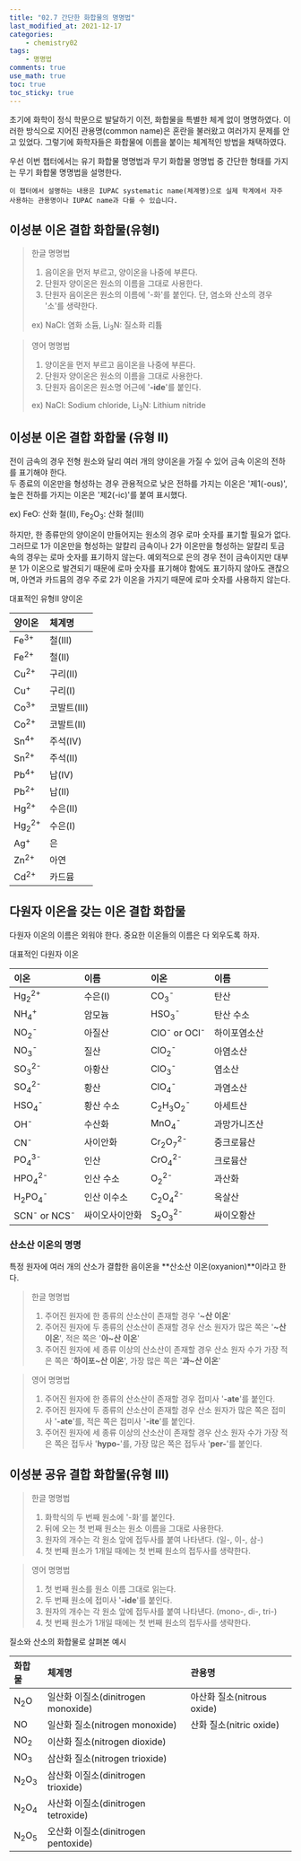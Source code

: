 ```yaml
---
title: "02.7 간단한 화합물의 명명법"
last_modified_at: 2021-12-17
categories:
    - chemistry02
tags:
    - 명명법
comments: true
use_math: true
toc: true
toc_sticky: true
---
```


초기에 화학이 정식 학문으로 발달하기 이전, 화합물을 특별한 체계 없이 명명하였다. 이러한 방식으로 지어진 관용명(common name)은 혼란을 불러왔고 여러가지 문제를 안고 있었다. 그렇기에 화학자들은 화합물에 이름을 붙이는 체계적인 방법을 채택하였다. 

우선 이번 챕터에서는 유기 화합물 명명법과 무기 화합물 명명법 중 간단한 형태를 가지는 무기 화합물 명명법을 설명한다.

```
이 챕터에서 설명하는 내용은 IUPAC systematic name(체계명)으로 실제 학계에서 자주 사용하는 관용명이나 IUPAC name과 다를 수 있습니다.
```

## 이성분 이온 결합 화합물(유형Ⅰ)

> 한글 명명법
>
> 1. 음이온을 먼저 부르고, 양이온을 나중에 부른다.
> 2. 단원자 양이온은 원소의 이름을 그대로 사용한다.
> 3. 단원자 음이온은 원소의 이름에 '-화'를 붙인다. 단, 염소와 산소의 경우 '소'를 생략한다.
>
> ex) NaCl: 염화 소듐, Li<sub>3</sub>N: 질소화 리튬

> 영어 명명법
>
> 1. 양이온을 먼저 부르고 음이온을 나중에 부른다.
> 2. 단원자 양이온은 원소의 이름을 그대로 사용한다.
> 3. 단원자 음이온은 원소명 어근에 '**-ide**'를 붙인다.
> 
> ex) NaCl: Sodium chloride, Li<sub>3</sub>N: Lithium nitride

## 이성분 이온 결합 화합물 (유형 Ⅱ)

전이 금속의 경우 전형 원소와 달리 여러 개의 양이온을 가질 수 있어 금속 이온의 전하를 표기해야 한다.\
두 종료의 이온만을 형성하는 경우 관용적으로 낮은 전하를 가지는 이온은 '제1(-ous)', 높은 전하를 가지는 이온은 '제2(-ic)'를 붙여 표시했다.

ex) FeO: 산화 철(Ⅱ), Fe<sub>2</sub>O<sub>3</sub>: 산화 철(Ⅲ)

하지만, 한 종류만의 양이온이 만들어지는 원소의 경우 로마 숫자를 표기할 필요가 없다. 그러므로 1가 이온만을 형성하는 알칼리 금속이나 2가 이온만을 형성하는 알칼리 토금속의 경우는 로마 숫자를 표기하지 않는다. 예외적으로 은의 경우 전이 금속이지만 대부분 1가 이온으로 발견되기 때문에 로마 숫자를 표기해야 함에도 표기하지 않아도 괜찮으며, 아연과 카드뮴의 경우 주로 2가 이온을 가지기 때문에 로마 숫자를 사용하지 않는다.

대표적인 유형Ⅱ 양이온

|양이온|체계명|
|:---|:---|
|Fe<sup>3+</sup>|철(Ⅲ)|
|Fe<sup>2+</sup>|철(Ⅱ)|
|Cu<sup>2+</sup>|구리(Ⅱ)|
|Cu<sup>+</sup>|구리(Ⅰ)|
|Co<sup>3+</sup>|코발트(Ⅲ)|
|Co<sup>2+</sup>|코발트(Ⅱ)|
|Sn<sup>4+</sup>|주석(Ⅳ)|
|Sn<sup>2+</sup>|주석(Ⅱ)|
|Pb<sup>4+</sup>|납(Ⅳ)|
|Pb<sup>2+</sup>|납(Ⅱ)|
|Hg<sup>2+</sup>|수은(Ⅱ)|
|Hg<sub>2</sub><sup>2+</sup>|수은(Ⅰ)|
|Ag<sup>+</sup>|은|
|Zn<sup>2+</sup>|아연|
|Cd<sup>2+</sup>|카드뮴|

## 다원자 이온을 갖는 이온 결합 화합물

다원자 이온의 이름은 외워야 한다. 중요한 이온들의 이름은 다 외우도록 하자.

대표적인 다원자 이온

|이온|이름|이온|이름|
|:---|:---|:---|:---|
|Hg<sub>2</sub><sup>2+</sup>|수은(Ⅰ)|CO<sub>3</sub><sup>-</sup>|탄산|
|NH<sub>4</sub><sup>+</sup>|암모늄|HSO<sub>3</sub><sup>-</sup>|탄산 수소|
|NO<sub>2</sub><sup>-</sup>|아질산|ClO<sup>-</sup> or OCl<sup>-</sup>|하이포염소산|
|NO<sub>3</sub><sup>-</sup>|질산|ClO<sub>2</sub><sup>-</sup>|아염소산|
|SO<sub>3</sub><sup>2-</sup>|아황산|ClO<sub>3</sub><sup>-</sup>|염소산|
|SO<sub>4</sub><sup>2-</sup>|황산|ClO<sub>4</sub><sup>-</sup>|과염소산|
|HSO<sub>4</sub><sup>-</sup>|황산 수소|C<sub>2</sub>H<sub>3</sub>O<sub>2</sub><sup>-</sup>|아세트산|
|OH<sup>-</sup>|수산화|MnO<sub>4</sub><sup>-</sup>|과망가니즈산|
|CN<sup>-</sup>|사이안화|Cr<sub>2</sub>O<sub>7</sub><sup>2-</sup>|중크로뮴산|
|PO<sub>4</sub><sup>3-</sup>|인산|CrO<sub>4</sub><sup>2-</sup>|크로뮴산|
|HPO<sub>4</sub><sup>2-</sup>|인산 수소|O<sub>2</sub><sup>2-</sup>|과산화|
|H<sub>2</sub>PO<sub>4</sub><sup>-</sup>|인산 이수소|C<sub>2</sub>O<sub>4</sub><sup>2-</sup>|옥살산|
|SCN<sup>-</sup> or NCS<sup>-</sup>|싸이오사이안화|S<sub>2</sub>O<sub>3</sub><sup>2-</sup>|싸이오황산|

### 산소산 이온의 명명

특정 원자에 여러 개의 산소가 결합한 음이온을 **산소산 이온(oxyanion)**이라고 한다.

> 한글 명명법
>
> 1. 주어진 원자에 한 종류의 산소산이 존재할 경우 '**~산 이온**'
> 2. 주어진 원자에 두 종류의 산소산이 존재할 경우 산소 원자가 많은 쪽은 '**~산 이온**', 적은 쪽은 '**아~산 이온**'
> 3. 주어진 원자에 세 종류 이상의 산소산이 존재할 경우 산소 원자 수가 가장 적은 쪽은 '**하이포~산 이온**', 가장 많은 쪽은 '**과~산 이온**'

> 영어 명명법
>
> 1. 주어진 원자에 한 종류의 산소산이 존재할 경우 접미사 '**-ate**'를 붙인다.
> 2. 주어진 원자에 두 종류의 산소산이 존재할 경우 산소 원자가 많은 쪽은 접미사 '**-ate**'를, 적은 쪽은 접미사 '**-ite**'를 붙인다.
> 3. 주어진 원자에 세 종류 이상의 산소산이 존재할 경우 산소 원자 수가 가장 적은 쪽은 접두사 '**hypo-**'를, 가장 많은 쪽은 접두사 '**per-**'를 붙인다.

## 이성분 공유 결합 화합물(유형 Ⅲ)

> 한글 명명법
>
> 1. 화학식의 두 번째 원소에 '-화'를 붙인다.
> 2. 뒤에 오는 첫 번째 원소는 원소 이름을 그대로 사용한다.
> 3. 원자의 개수는 각 원소 앞에 접두사를 붙여 나타낸다. (일-, 이-, 삼-)
> 4. 첫 번째 원소가 1개일 때에는 첫 번째 원소의 접두사를 생략한다.

> 영어 명명법
>
> 1. 첫 번째 원소를 원소 이름 그대로 읽는다.
> 2. 두 번째 원소에 접미사 '**-ide**'를 붙인다.
> 3. 원자의 개수는 각 원소 앞에 접두사를 붙여 나타낸다. (mono-, di-, tri-)
> 4. 첫 번째 원소가 1개일 때에는 첫 번째 원소의 접두사를 생략한다.

질소와 산소의 화합물로 살펴본 예시

|화합물|체계명|관용명|
|:---|:---|:---|
|N<sub>2</sub>O|일산화 이질소(dinitrogen monoxide)|아산화 질소(nitrous oxide)|
|NO|일산화 질소(nitrogen monoxide)|산화 질소(nitric oxide)|
|NO<sub>2</sub>|이산화 질소(nitrogen dioxide)||
|NO<sub>3</sub>|삼산화 질소(nitrogen trioxide)||
|N<sub>2</sub>O<sub>3</sub>|삼산화 이질소(dinitrogen trioxide)||
|N<sub>2</sub>O<sub>4</sub>|사산화 이질소(dinitrogen tetroxide)||
|N<sub>2</sub>O<sub>5</sub>|오산화 이질소(dinitrogen pentoxide)||